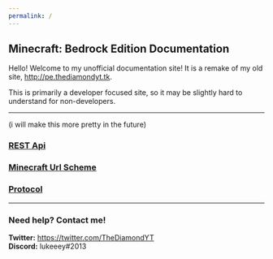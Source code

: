 ```yaml
---
permalink: /
---
```

## Minecraft: Bedrock Edition Documentation
Hello! Welcome to my unofficial documentation site! It is a remake of my old site, http://pe.thediamondyt.tk.

This is primarily a developer focused site, so it may be slightly hard to understand for non-developers.

---

(i will make this more pretty in the future)  

### [REST Api](rest-api/)  
### [Minecraft Url Scheme](url-scheme/)  
### [Protocol](protocol/)  

---

### Need help? Contact me!
  
**Twitter:** https://twitter.com/TheDiamondYT  
**Discord:** lukeeey#2013
